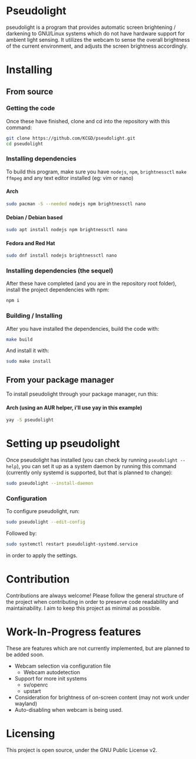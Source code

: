 # Pseudolight

pseudolight is a program that provides automatic screen brightening / darkening to GNU/Linux systems which do not have hardware support for ambient light sensing. It utilizes the webcam to sense the overall brightness of the current environment, and adjusts the screen brightness accordingly. 

# Installing
## From source
### Getting the code
Once these have finished, clone and cd into the repository with this command:
```bash
git clone https://github.com/KCGD/pseudolight.git
cd pseudolight
```
### Installing dependencies

To build this program, make sure you have `nodejs`,  `npm`, `brightnessctl` `make` `ffmpeg` and any text editor installed (eg: vim or nano)

#### Arch
```bash
sudo pacman -S --needed nodejs npm brightnessctl nano
```
#### Debian / Debian based
```bash
sudo apt install nodejs npm brightnessctl nano
```

#### Fedora and Red Hat 
```bash
sudo dnf install nodejs brightnessctl nano
```
### Installing dependencies (the sequel)
After these have completed (and you are in the repository root folder), install the project dependencies with npm:
```bash
npm i
```

### Building / Installing
After you have installed the dependencies, build the code with:
```bash
make build
```
And install it with:
```bash
sudo make install
```

## From your package manager
To install pseudolight through your package manager, run this:

#### Arch (using an AUR helper, i'll use yay in this example)
```bash
yay -S pseudolight
```


# Setting up pseudolight
Once pseudolight has installed (you can check by running `pseudolight --help`), you can set it up as a system daemon by running this command (currently only systemd is supported, but that is planned to change):

```bash
sudo pseudolight --install-daemon
```
### Configuration
To configure pseudolight, run:
```bash
sudo pseudolight --edit-config
```
Followed by:
```bash
sudo systemctl restart pseudolight-systemd.service
```
in order to apply the settings.

# Contribution
Contributions are always welcome! Please follow the general structure of the project when contributing in order to preserve code readability and maintainability. I aim to keep this project as minimal as possible.

# Work-In-Progress features
These are features which are not currently implemented, but are planned to be added soon.
* Webcam selection via configuration file
  * Webcam autodetection
* Support for more init systems
  * sv/openrc
  * upstart
* Consideration for brightness of on-screen content (may not work under wayland)
* Auto-disabling when webcam is being used.

# Licensing
This project is open source, under the GNU Public License v2.
